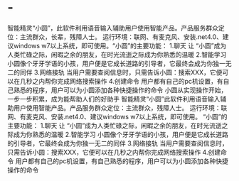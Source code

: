 # -
智能精灵“小圆”，此软件利用语音输入辅助用户使用智能产品。产品服务群众定位：主流群众，长辈，残障人士。 运行环境：联网、有麦克风、安装.net4.0、建议windows w7以上系统，即可使用。“小圆”的主要功能： 1.聊天 让 “小圆”成为人类忙碌之际，闲暇之余的朋友，在时光流逝之际成为你熟悉的温暖 2.智能学习 小圆像个牙牙学语的小孩，用户便是它成长道路的引导者，它最终会成为你独一无二的同伴 3.网络接轨 当用户需要查阅信息时，只需告诉小圆：搜索XXX，它便可以在几秒之内帮你完成网络搜索操作 4.创建命令 用户都有自己的pc机设置，有自己熟悉的程序，用户可以为小圆添加各种快捷操作的命令  小圆从实现操作开始，一步一步积累，成为能帮助人们的好助手 智能精灵“小圆”此软件利用语音输入辅助用户使用智能产品。产品服务群众定位：主流群众，残障人士。 运行环境：联网、有麦克风、安装.net4.0、建议windows w7以上系统，即可使用。 “小圆”的主要功能： 1.聊天 让 “小圆”成为人类忙碌之际，闲暇之余的朋友，在时光流逝之际成为你熟悉的温暖 2.智能学习 小圆像个牙牙学语的小孩，用户便是它成长道路的引导者，它最终会成为你独一无二的同伴 3.网络接轨 当用户需要查阅信息时，只需告诉小圆：搜索XXX，它便可以在几秒之内帮你完成网络搜索操作 4.创建命令 用户都有自己的pc机设置，有自己熟悉的程序，用户可以为小圆添加各种快捷操作的命令
